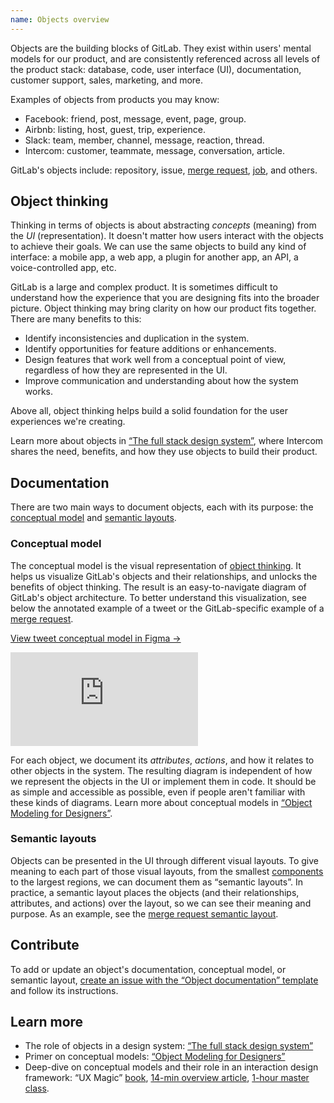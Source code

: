 ```yaml
---
name: Objects overview
---
```


Objects are the building blocks of GitLab. They exist within users' mental models for our product, and are consistently referenced across all levels of the product stack: database, code, user interface (UI), documentation, customer support, sales, marketing, and more.

Examples of objects from products you may know:
* Facebook: friend, post, message, event, page, group.
* Airbnb: listing, host, guest, trip, experience.
* Slack: team, member, channel, message, reaction, thread.
* Intercom: customer, teammate, message, conversation, article.

GitLab's objects include: repository, issue, [merge request](/objects/merge-request), [job](/objects/job), and others.

## Object thinking

Thinking in terms of objects is about abstracting _concepts_ (meaning) from the _UI_ (representation). It doesn't matter how users interact with the objects to achieve their goals. We can use the same objects to build any kind of interface: a mobile app, a web app, a plugin for another app, an API, a voice-controlled app, etc.

GitLab is a large and complex product. It is sometimes difficult to understand how the experience that you are designing fits into the broader picture. Object thinking may bring clarity on how our product fits together. There are many benefits to this:

* Identify inconsistencies and duplication in the system.
* Identify opportunities for feature additions or enhancements.
* Design features that work well from a conceptual point of view, regardless of how they are represented in the UI.
* Improve communication and understanding about how the system works.

Above all, object thinking helps build a solid foundation for the user experiences we're creating.

Learn more about objects in [“The full stack design system”](https://www.intercom.com/blog/the-full-stack-design-system/), where Intercom shares the need, benefits, and how they use objects to build their product.

## Documentation

There are two main ways to document objects, each with its purpose: the [conceptual model](#conceptual-model) and [semantic layouts](#semantic-layouts).

### Conceptual model

The conceptual model is the visual representation of [object thinking](#object-thinking). It helps us visualize GitLab's objects and their relationships, and unlocks the benefits of object thinking. The result is an easy-to-navigate diagram of GitLab's object architecture. To better understand this visualization, see below the annotated example of a tweet or the GitLab-specific example of a [merge request](/objects/merge-request#conceptual-model).

[View tweet conceptual model in Figma →](https://www.figma.com/file/J68bePHXIN5OPWqaFFY9ri/Conceptual-model?node-id=51%3A18)

<div class="figma-embed" aria-label="Example conceptual model diagram connecting objects, along with their attributes and actions, to the primary tweet object. Each element is annotated with an explanation of the diagram's visual and written language." role="img">
  <iframe frameborder="0" src="https://www.figma.com/embed?embed_host=share&url=https%3A%2F%2Fwww.figma.com%2Ffile%2FJ68bePHXIN5OPWqaFFY9ri%2FConceptual-model%3Fnode-id%3D5823%253A553" allowfullscreen></iframe>
</div>

For each object, we document its _attributes_, _actions_, and how it relates to other objects in the system. The resulting diagram is independent of how we represent the objects in the UI or implement them in code. It should be as simple and accessible as possible, even if people aren't familiar with these kinds of diagrams. Learn more about conceptual models in [“Object Modeling for Designers”](https://medium.com/@hpadkisson/object-modeling-for-designers-an-introduction-7871bdcf8baf).

### Semantic layouts

Objects can be presented in the UI through different visual layouts. To give meaning to each part of those visual layouts, from the smallest [components](/components/overview) to the largest regions, we can document them as “semantic layouts”. In practice, a semantic layout places the objects (and their relationships, attributes, and actions) over the layout, so we can see their meaning and purpose. As an example, see the [merge request semantic layout](/objects/merge-request#semantic-layout).

## Contribute

To add or update an object's documentation, conceptual model, or semantic layout, [create an issue with the “Object documentation” template](https://gitlab.com/gitlab-org/gitlab-services/design.gitlab.com/-/issues/new?issuable_template=Object%20documentation) and follow its instructions.

## Learn more

- The role of objects in a design system: [“The full stack design system”](https://www.intercom.com/blog/the-full-stack-design-system/)
- Primer on conceptual models: [“Object Modeling for Designers”](https://medium.com/@hpadkisson/object-modeling-for-designers-an-introduction-7871bdcf8baf)
- Deep-dive on conceptual models and their role in an interaction design framework: “UX Magic” [book](https://www.amazon.com/UX-Magic-Daniel-Rosenberg-ebook/dp/B083QJ8RZ2), [14-min overview article](https://medium.com/the-interaction-design-foundation/the-magic-of-semantic-interaction-design-1864ccafdc51), [1-hour master class](https://www.youtube.com/watch?v=CXkpjzEaHpU).
